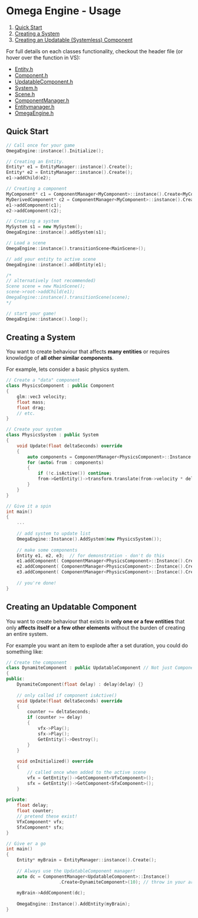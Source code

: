 # Omega Engine - Usage
1. [Quick Start](#Quick-Start)
2. [Creating a System](#Creating-a-System)
3. [Creating an Updatable (Systemless) Component](#Creating-an-updatable-component)

For full details on each classes functionality, checkout the header file (or hover over the function in VS):
- [Entity.h](../Core/Entity.h)
- [Component.h](../Core/Component.h)
- [UpdatableComponent.h](../Core/UpdatableComponent.h)
- [System.h](../Core/System.h)
- [Scene.h](../Core/Scene.h)
- [ComponentManager.h](../Core/ComponentManager.h)
- [Entitymanager.h](../Core/Entitymanager.h)
- [OmegaEngine.h](../Core/OmegaEngine.h)

## Quick Start
```c++
// Call once for your game 
OmegaEngine::instance().Initialize();

// Creating an Entity. 
Entity* e1 = EntityManager::instance().Create(); 
Entity* e2 = EntityManager::instance().Create();
e1->addChild(e2);

// Creating a component 
MyComponent* c1 = ComponentManager<MyComponent>::instance().Create<MyComponent>();
MyDerivedComponent* c2 = ComponentManager<MyComponent>::instance().Create<MyDerivedComponent>();
e1->addComponent(c1);
e2->addComponent(c2);

// Creating a system 
MySystem s1 = new MySystem();
OmegaEngine::instance().addSystem(s1);

// Load a scene  
OmegaEngine::instance().transitionScene<MainScene>();

// add your entity to active scene 
OmegaEngine::instance().addEntity(e1);

/* 
// alternatively (not recommended)
Scene scene = new MainScene();
scene->root->addChild(e1);
OmegaEngine::instance().transitionScene(scene);
*/

// start your game!
OmegaEngine::instance().loop();
```

## Creating a System 
You want to create behaviour that affects **many entities** or requires knowledge of **all other similar components**. 

For example, lets consider a basic physics system.
```c++
// Create a "data" component 
class PhysicsComponent : public Component 
{
    glm::vec3 velocity;
    float mass;
    float drag;
    // etc.
}

// Create your system 
class PhysicsSystem : public System
{
    void Update(float deltaSeconds) override 
    {
        auto components = ComponentManager<PhysicsComponent>::Instance().All();    
        for (auto& from : components)
        {
            if (!c.isActive()) continue;
            from->GetEntity()->transform.translate(from->velocity * deltaSeconds);
        }
    }
}

// Give it a spin 
int main()
{
    ... 
    
    // add system to update list 
    OmegaEngine::Instance().AddSystem(new PhysicsSystem());
    
    // make some components 
    Entity e1, e2, e3;  // for demonstration - don't do this
    e1.addComponent( ComponentManager<PhysicsComponent>::Instance().Create() );
    e2.addComponent( ComponentManager<PhysicsComponent>::Instance().Create() );
    e3.addComponent( ComponentManager<PhysicsComponent>::Instance().Create() );
    
    // you're done!
}

```

## Creating an Updatable Component 
You want to create behaviour that exists in **only one or a few entities** that only **affects itself or a few other elements** without the burden of creating an entire system.

For example you want an item to explode after a set duration, you could do something like:
```c++
// Create the component 
class DynamiteComponent : public UpdatableComponent // Not just Component!
{
public:
    DynamiteComponent(float delay) : delay(delay) {}
    
    // only called if component isActive()    
    void Update(float deltaSeconds) override 
    {
        counter += deltaSeconds;
        if (counter >= delay)
        {
            vfx->Play();
            sfx->Play();
            GetEntity()->Destroy();
        }
    }
    
    void onInitialized() override 
    {
        // called once when added to the active scene 
        vfx = GetEntity()->GetComponent<VfxComponent>();
        sfx = GetEntity()->GetComponent<SfxComponent>();
    }
    
private:
    float delay;
    float counter; 
    // pretend these exist!
    VfxComponent* vfx;
    SfxComponent* sfx;
}

// Give er a go
int main()
{
    Entity* myBrain = EntityManager::instance().Create();
    
    // Always use the UpdatableComponent manager!
    auto dc = ComponentManager<UpdatableComponent>::Instance() 
                    .Create<DynamiteComponent>(10); // throw in your arg(s)
    
    myBrain->AddComponent(dc);
    
    OmegaEngine::Instance().AddEntity(myBrain);
}
```

